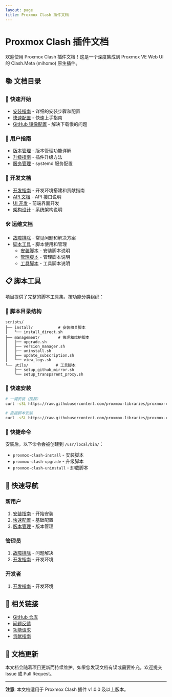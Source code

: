 ```yaml
---
layout: page
title: Proxmox Clash 插件文档
---
```


# Proxmox Clash 插件文档

欢迎使用 Proxmox Clash 插件文档！这是一个深度集成到 Proxmox VE Web UI 的 Clash.Meta (mihomo) 原生插件。

## 📚 文档目录

### 🚀 快速开始
- [安装指南](installation/README.md) - 详细的安装步骤和配置
- [快速配置](configuration/quick-start.md) - 快速上手指南
- [GitHub 镜像配置](installation/github-mirror.md) - 解决下载慢的问题

### 📖 用户指南
- [版本管理](installation/version-management.md) - 版本管理功能详解
- [升级指南](installation/upgrade.md) - 插件升级方法
- [服务管理](installation/service.md) - systemd 服务配置

### 🔧 开发文档
- [开发指南](development/README.md) - 开发环境搭建和贡献指南
- [API 文档](development/api.md) - API 接口说明
- [UI 开发](development/ui.md) - 前端界面开发
- [架构设计](development/architecture.md) - 系统架构说明

### 🛠️ 运维文档
- [故障排除](troubleshooting/README.md) - 常见问题和解决方案
- [脚本工具](scripts/) - 脚本使用和管理
  - [安装脚本](scripts/install.md) - 安装脚本说明
  - [管理脚本](scripts/management.md) - 管理脚本说明
  - [工具脚本](scripts/utils.md) - 工具脚本说明

## 📋 脚本工具

项目提供了完整的脚本工具集，按功能分类组织：

### 📁 脚本目录结构
```
scripts/
├── install/           # 安装相关脚本
│   └── install_direct.sh
├── management/        # 管理和维护脚本
│   ├── upgrade.sh
│   ├── version_manager.sh
│   ├── uninstall.sh
│   ├── update_subscription.sh
│   └── view_logs.sh
└── utils/            # 工具脚本
    ├── setup_github_mirror.sh
    └── setup_transparent_proxy.sh
```

### 🚀 快速安装
```bash
# 一键安装（推荐）
curl -sSL https://raw.githubusercontent.com/proxmox-libraries/proxmox-clash-plugin/main/install.sh | sudo bash

# 直接脚本安装
curl -sSL https://raw.githubusercontent.com/proxmox-libraries/proxmox-clash-plugin/main/scripts/install/install_direct.sh | sudo bash
```

### 🔗 快捷命令
安装后，以下命令会被创建到 `/usr/local/bin/`：
- `proxmox-clash-install` - 安装脚本
- `proxmox-clash-upgrade` - 升级脚本
- `proxmox-clash-uninstall` - 卸载脚本

## 🎯 快速导航

### 新用户
1. [安装指南](installation/README.md) - 开始安装
2. [快速配置](configuration/quick-start.md) - 基础配置
3. [版本管理](installation/version-management.md) - 版本管理

### 管理员
1. [故障排除](troubleshooting/README.md) - 问题解决
2. [开发指南](development/README.md) - 开发环境

### 开发者
1. [开发指南](development/README.md) - 开发环境

## 🔗 相关链接

- [GitHub 仓库](https://github.com/proxmox-libraries/proxmox-clash-plugin)
- [问题反馈](https://github.com/proxmox-libraries/proxmox-clash-plugin/issues)
- [功能请求](https://github.com/proxmox-libraries/proxmox-clash-plugin/issues/new)
- [贡献指南](development/README.md#贡献指南)

## 📝 文档更新

本文档会随着项目更新而持续维护。如果您发现文档有误或需要补充，欢迎提交 Issue 或 Pull Request。

---

**注意**: 本文档适用于 Proxmox Clash 插件 v1.0.0 及以上版本。
